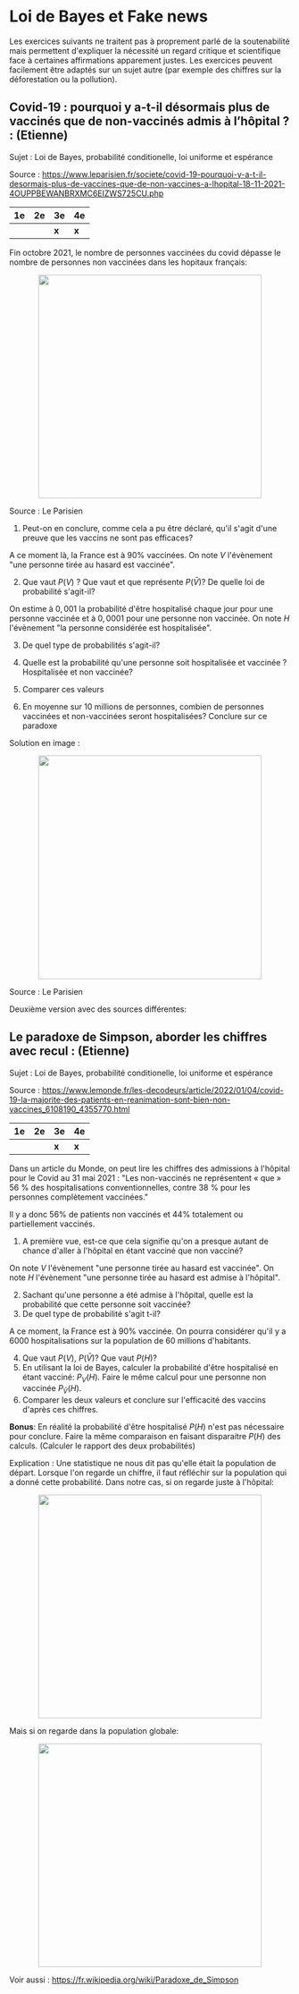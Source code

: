 # Loi de Bayes et Fake news

Les exercices suivants ne traitent pas à proprement parlé de la soutenabilité mais permettent d'expliquer la nécessité un regard critique et scientifique face à certaines affirmations apparement justes.
Les exercices peuvent facilement être adaptés sur un sujet autre (par exemple des chiffres sur la déforestation ou la pollution).


## **Covid-19 : pourquoi y a-t-il désormais plus de vaccinés que de non-vaccinés admis à l’hôpital ? :** (Etienne)
Sujet : Loi de Bayes, probabilité conditionelle, loi uniforme et espérance

Source : <https://www.leparisien.fr/societe/covid-19-pourquoi-y-a-t-il-desormais-plus-de-vaccines-que-de-non-vaccines-a-lhopital-18-11-2021-4OUPPBEWANBRXMC6EIZWS725CU.php>

| **1e** | **2e** | **3e** | **4e** |
|--------| --- | --- | --- |
|        |        | **x** | **x** |

Fin octobre 2021, le nombre de personnes vaccinées du covid dépasse le nombre de personnes non vaccinées dans les hopitaux français:

<p align="center">
<img src="../images/parisien_1.png" width="400"/>
</p>

Source : Le Parisien

1. Peut-on en conclure, comme cela a pu être déclaré, qu'il s'agit d'une preuve que les vaccins ne sont pas efficaces?

A ce moment là, la France est à $90\%$ vaccinées. On note $V$ l'évènement "une personne tirée au hasard est vaccinée".

2. Que vaut $P(V)$ ? Que vaut et que représente $P(\bar{V})$? De quelle loi de probabilité s'agit-il?

On estime à $0,001$ la probabilité d'être hospitalisé chaque jour pour une personne vaccinée et à $0,0001$ pour une personne non vaccinée.
On note $H$ l'évènement "la personne considérée est hospitalisée".

3. De quel type de probabilités s'agit-il?

4.  Quelle est la probabilité qu'une personne soit hospitalisée et vaccinée ? Hospitalisée et non vaccinée?
5. Comparer ces valeurs 
6. En moyenne sur 10 millions de personnes, combien de personnes vaccinées et non-vaccinées seront hospitalisées? Conclure sur ce paradoxe

Solution en image :

<p align="center">
<img src="../images/parisien_solution.jpg" width="400"/>
</p>

Source : Le Parisien

Deuxième version avec des sources différentes:

## **Le paradoxe de Simpson, aborder les chiffres avec recul :** (Etienne)

Sujet : Loi de Bayes, probabilité conditionelle, loi uniforme et espérance

Source : <https://www.lemonde.fr/les-decodeurs/article/2022/01/04/covid-19-la-majorite-des-patients-en-reanimation-sont-bien-non-vaccines_6108190_4355770.html>

| **1e** | **2e** | **3e** | **4e** |
|--------| --- | --- | --- |
|        |        | **x** | **x** |

Dans un article du Monde, on peut lire les chiffres des admissions à l'hôpital pour le Covid au 31 mai 2021 :
"Les non-vaccinés ne représentent « que » 56 % des hospitalisations conventionnelles, contre 38 % pour les personnes complètement vaccinées."

Il y a donc 56% de patients non vaccinés et 44% totalement ou partiellement vaccinés.

1. A première vue, est-ce que cela signifie qu'on a presque autant de chance d'aller à l'hôpital en étant vacciné que non vacciné?

On note $V$ l'évènement "une personne tirée au hasard est vaccinée". On note $H$ l'évènement "une personne tirée au hasard est admise à l'hôpital".

2. Sachant qu'une personne a été admise à l'hôpital, quelle est la probabilité que cette personne soit vaccinée? 
3. De quel type de probabilité s'agit t-il?

A ce moment, la France est à $90\%$ vaccinée. On pourra considérer qu'il y a 6000 hospitalisations sur la population de 60 millions d'habitants.

4. Que vaut $P(V)$, $P(\bar{V})$? Que vaut $P(H)$?
5. En utilisant la loi de Bayes, calculer la probabilité d'être hospitalisé en étant vacciné: $P_V(H)$. Faire le même calcul pour une personne non vaccinée $P_{\bar{V}}(H)$.
6. Comparer les deux valeurs et conclure sur l'efficacité des vaccins d'après ces chiffres.

**Bonus**: En réalité la probabilité d'être hospitalisé $P(H)$ n'est pas nécessaire pour conclure. Faire la même comparaison en faisant disparaitre $P(H)$ des calculs.
(Calculer le rapport des deux probabilités)

Explication :
Une statistique ne nous dit pas qu'elle était la population de départ. Lorsque l'on regarde un chiffre, il faut réfléchir sur la population qui a donné cette probabilité.
Dans notre cas, si on regarde juste à l'hôpital:

<p align="center">
<img src="../images/lemonde_1.png" width="400"/>
</p>

Mais si on regarde dans la population globale:

<p align="center">
<img src="../images/lemonde_2.png" width="400"/>
</p>

Voir aussi : <https://fr.wikipedia.org/wiki/Paradoxe_de_Simpson>
